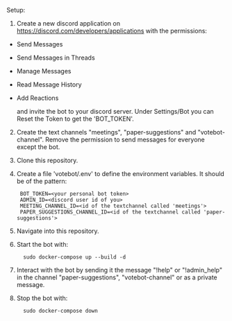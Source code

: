 Setup:

1. Create a new discord application on https://discord.com/developers/applications
   with the permissions: 

 - Send Messages
 - Send Messages in Threads
 - Manage Messages
 - Read Message History
 - Add Reactions

   and invite the bot to your discord server.
   Under Settings/Bot you can Reset the Token to get the 'BOT_TOKEN'.

2. Create the text channels "meetings", "paper-suggestions" and "votebot-channel". Remove the permission to send messages for everyone except the bot.

1. Clone this repository.

1. Create a file 'votebot/.env' to define the environment variables.
It should be of the pattern:
    
        BOT_TOKEN=<your personal bot token>
        ADMIN_ID=<discord user id of you>
        MEETING_CHANNEL_ID=<id of the textchannel called 'meetings'>
        PAPER_SUGGESTIONS_CHANNEL_ID=<id of the textchannel called 'paper-suggestions'>

1. Navigate into this repository.

1. Start the bot with:

         sudo docker-compose up --build -d

1. Interact with the bot by sending it the message "!help" or "!admin_help" in the channel 
"paper-suggestions", "votebot-channel" or as a private message.

1. Stop the bot with:
    
         sudo docker-compose down

